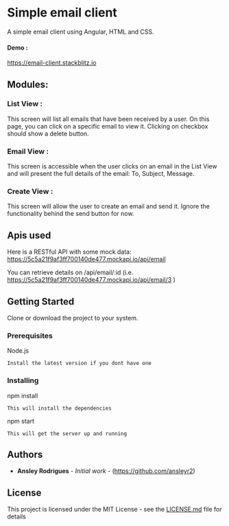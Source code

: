 # Simple email client
A simple email client using Angular, HTML and CSS.

#### Demo :
https://email-client.stackblitz.io

## Modules:

### List View : 
This screen will list all emails that have been received by a user. On this page, you can click on a specific email to view it.
Clicking on checkbox should show a delete button. 

### Email View : 
This screen is accessible when the user clicks on an email in the List View and will present the full details of the email: To, Subject, Message.

### Create View : 
This screen will allow the user to create an email and send it. Ignore the functionality behind the send button for now.

## Apis used

Here is a RESTful API with some mock data:
https://5c5a21f9af3ff700140de477.mockapi.io/api/email

You can retrieve details on /api/email/:id (i.e.
https://5c5a21f9af3ff700140de477.mockapi.io/api/email/3 )


## Getting Started

Clone or download the project to your system.

### Prerequisites

Node.js 

```
Install the latest version if you dont have one
```

### Installing

npm install

```
This will install the dependencies
```

npm start

```
This will get the server up and running
```


## Authors

* **Ansley Rodrigues** - *Initial work* - (https://github.com/ansleyr2)

## License

This project is licensed under the MIT License - see the [LICENSE.md](LICENSE.md) file for details

